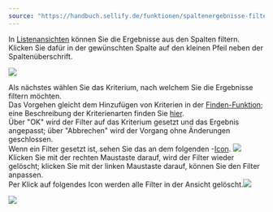 ```yaml
---
source: "https://handbuch.sellify.de/funktionen/spaltenergebnisse-filtern/"
---
```

In [Listenansichten](https://handbuch.sellify.de/allgemein/benutzeroberfl%C3%A4che/ "Begriffe aus sellify, Aufbau von sellify") können Sie die Ergebnisse aus den Spalten filtern.  
Klicken Sie dafür in der gewünschten Spalte auf den kleinen Pfeil neben der Spaltenüberschrift.

![](https://image.jimcdn.com/app/cms/image/transf/dimension=120x10000:format=png/path/s42eb4d670de94a65/image/i6a096c0611b67e68/version/1609931018/image.png)

Als nächstes wählen Sie das Kriterium, nach welchem Sie die Ergebnisse filtern möchten.  
Das Vorgehen gleicht dem Hinzufügen von Kriterien in der [Finden-Funktion](https://handbuch.sellify.de/aufbau/finden/ "Finden"); eine Beschreibung der Kriterienarten finden Sie [hier](https://handbuch.sellify.de/aufbau/finden/ "Finden").  
Über "OK" wird der Filter auf das Kriterium gesetzt und das Ergebnis angepasst; über "Abbrechen" wird der Vorgang ohne Änderungen geschlossen.  
Wenn ein Filter gesetzt ist, sehen Sie das an dem folgenden \-[Icon](https://handbuch.sellify.de/allgemein/begriffe-und-icons-aus-sellify/ "Icons aus sellify"). ![](https://businessactswiki.atlassian.net/wiki/download/thumbnails/229474555/Bild24.png?version=1&modificationDate=1603725071740&cacheVersion=1&api=v2&width=20&height=23)Klicken Sie mit der rechten Maustaste darauf, wird der Filter wieder gelöscht; klicken Sie mit der linken Maustaste darauf, können Sie den Filter anpassen.  
Per Klick auf folgendes Icon werden alle Filter in der Ansicht gelöscht.![](https://businessactswiki.atlassian.net/wiki/download/thumbnails/229474555/Bild25.png?version=1&modificationDate=1603725071690&cacheVersion=1&api=v2&width=21&height=23)

![](https://image.jimcdn.com/app/cms/image/transf/dimension=690x10000:format=jpg/path/s42eb4d670de94a65/image/i0fa8a8bf0cc65c55/version/1614093510/image.jpg)